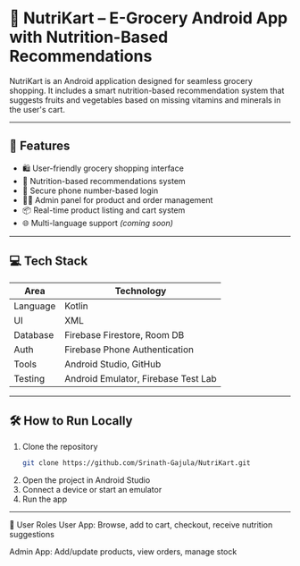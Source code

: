 # 🛒 NutriKart – E-Grocery Android App with Nutrition-Based Recommendations

NutriKart is an Android application designed for seamless grocery shopping. 
It includes a smart nutrition-based recommendation system that suggests fruits and vegetables based on missing vitamins and minerals in the user's cart.

---

## 🎯 Features
- 🛍️ User-friendly grocery shopping interface
- 🍎 Nutrition-based recommendations system
- 🔐 Secure phone number-based login
- 👨‍💼 Admin panel for product and order management
- 📦 Real-time product listing and cart system
- 🌐 Multi-language support *(coming soon)*

---

## 💻 Tech Stack

| Area       | Technology                       |
|------------|----------------------------------|
| Language   | Kotlin                           |
| UI         | XML                              |
| Database   | Firebase Firestore, Room DB      |
| Auth       | Firebase Phone Authentication    |
| Tools      | Android Studio, GitHub           |
| Testing    | Android Emulator, Firebase Test Lab |

---

## 🛠️ How to Run Locally
1. Clone the repository  
   ```bash
   git clone https://github.com/Srinath-Gajula/NutriKart.git
2. Open the project in Android Studio
3. Connect a device or start an emulator
4. Run the app

---

👥 User Roles
User App: Browse, add to cart, checkout, receive nutrition suggestions

Admin App: Add/update products, view orders, manage stock



